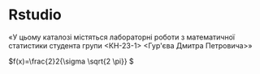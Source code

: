 # Rstudio
«У цьому каталозі містяться лабораторні роботи з математичної
статистики студента групи <КН-23-1> <Гур'єва Дмитра Петровича>»

$f(x)=\frac{2}2{\sigma \sqrt{2 \pi}}  $